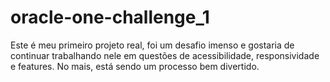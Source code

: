 # oracle-one-challenge_1
Este é meu primeiro projeto real, foi um desafio imenso e gostaria de continuar trabalhando nele em questões de acessibilidade, responsividade e features. No mais, está sendo um processo bem divertido.
